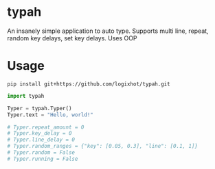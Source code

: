 # typah
An insanely simple application to auto type. Supports multi line, repeat, random key delays, set key delays. Uses OOP


# Usage
```
pip install git+https://github.com/logixhot/typah.git
```

```python
import typah

Typer = typah.Typer()
Typer.text = "Hello, world!"

# Typer.repeat_amount = 0
# Typer.key_delay = 0
# Typer.line_delay = 0
# Typer.random_ranges = {"key": [0.05, 0.3], "line": [0.1, 1]}
# Typer.random = False
# Typer.running = False
```
